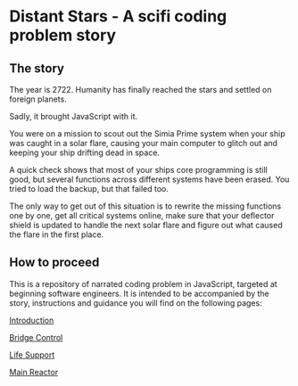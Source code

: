 # Distant Stars - A scifi coding problem story
## The story
The year is 2722. Humanity has finally reached the stars and settled on foreign planets.

Sadly, it brought JavaScript with it.

You were on a mission to scout out the Simia Prime system when your ship was caught in a solar 
flare, causing your main computer to glitch out and keeping your ship drifting dead in space.

A quick check shows that most of your ships core programming is still good, but several functions
across different systems have been erased. You tried to load the backup, but that failed too.

The only way to get out of this situation is to rewrite the missing functions one by one, get all 
critical systems online, make sure that your deflector shield is updated to handle the next solar 
flare and figure out what caused the flare in the first place.

## How to proceed
This is a repository of narrated coding problem in JavaScript, targeted at beginning software
engineers. It is intended to be accompanied by the story, instructions and guidance you will find
on the following pages:

[Introduction](INTRODUCTION "Introduction - setting up the code base")

[Bridge Control](BRIDGE_CONTROL "Bridge Control - variable types and the return statement")

[Life Support](LIFE_SUPPORT "Life Support - functions, parameters, variables")

[Main Reactor](MAIN_REACTOR "Main Reactor - functions cont'd, conditional statements, Math library")
